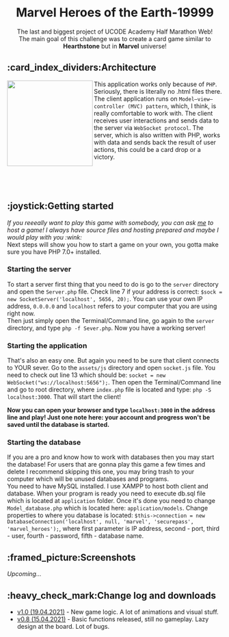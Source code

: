 <h1 align="center">Marvel Heroes of the Earth-19999</h1>
<p align="center">The last and biggest project of UCODE Academy Half Marathon Web!<br>
The main goal of this challenge was to create a card game similar to <b>Hearthstone</b> but in <b>Marvel</b> universe!</p>
<h2>:card_index_dividers:Architecture</h2>
<img width="200px" align="left" src="https://upload.wikimedia.org/wikipedia/commons/thumb/a/a0/MVC-Process.svg/800px-MVC-Process.svg.png">
<p>This application works only because of <code>PHP</code>. Seriously, there is literally no .html files there. <br>
The client application runs on <code>Model–view–controller (MVC) pattern</code>, which, I think, is really comfortable to work with. The client receives user interactions and sends data to the server via <code>WebSocket protocol</code>. The server, which is also written with PHP, works with data and sends back the result of user actions, this could be a card drop or a victory.</p>
<br><br><br>
<h2>:joystick:Getting started</h2>
<p><i>If you reeeally want to play this game with somebody, you can ask <a href="https://web.telegram.org/#/im?p=@paxanddos">me</a> to host a game! I always have source files and hosting prepared and maybe I would play with you :wink:</i><br>Next steps will show you how to start a game on your own, you gotta make sure you have PHP 7.0+ installed.<br></p>
<h3>Starting the server</h3>
<p>To start a server first thing that you need to do is go to the <code>server</code> directory and open the <code>Server.php</code> file. Check line 7 if your address is correct: <code>$sock = new SocketServer('localhost', 5656, 20);</code>. You can use your own IP address, <code>0.0.0.0</code> and <code>localhost</code> refers to your computer that you are using right now.<br>Then just simply open the Terminal/Command line, go again to the <code>server</code> directory, and type <code>php -f Sever.php</code>. Now you have a working server!</p>
<h3>Starting the application</h3>
<p>That's also an easy one. But again you need to be sure that client connects to YOUR sever. Go to the <code>assets/js</code> directory and open <code>socket.js</code> file. You need to check out line 13 which should be: <code>socket = new WebSocket("ws://localhost:5656");</code>. Then open the Terminal/Command line and go to root directory, where <code>index.php</code> file is located and type: <code>php -S localhost:3000</code>. That will start the client!</p>
<p><b>Now you can open your browser and type <code>localhost:3000</code> in the address line and play! Just one note here: your account and progress won't be saved until the database is started.</b></p>
<h3>Starting the database</h3>
<p>If you are a pro and know how to work with databases then you may start the database! For users that are gonna play this game a few times and delete I recommend skipping this one, you may bring trash to your computer which will be unused databases and programs.<br>
You need to have MySQL installed. I use XAMPP to host both client and database. When your program is ready you need to execute db.sql file which is located at <code>application</code> folder. Once it's done you need to change <code>Model_database.php</code> which is located here: <code>application/models</code>. Change properties to where you database is located: <code>$this->connection = new DatabaseConnection('localhost', null, 'marvel', 'securepass', 'marvel_heroes');</code>, where first parameter is IP address, second - port, third - user, fourth - password, fifth - database name.</p>
<h2>:framed_picture:Screenshots</h2>
<i>Upcoming...</i>
<h2>:heavy_check_mark:Change log and downloads</h2>
<ul>
  <li><a href="https://github.com/PAXANDDOS/Heroes-of-the-Earth-199999/archive/refs/tags/1.0.zip">v1.0 (19.04.2021)</a> - New game logic. A lot of animations and visual stuff.</li>
  <li><a href="https://github.com/PAXANDDOS/Heroes-of-the-Earth-199999/releases/download/0.8/v0.8.zip">v0.8 (15.04.2021)</a> - Basic functions released, still no gameplay. Lazy design at the board. Lot of bugs.</li>
</ul>

